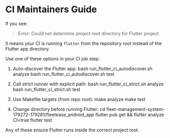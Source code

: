 # CI Maintainers Guide

If you see:
> Error: Could not determine project root directory for Flutter project

It means your CI is running `flutter` from the repository root instead of the Flutter app directory.

Use one of these options in your CI job step:

1) Auto-discover the Flutter app:
   bash run_flutter_ci_autodiscover.sh analyze
   bash run_flutter_ci_autodiscover.sh test

2) Call strict runner with explicit path:
   bash run_flutter_ci_strict.sh analyze
   bash run_flutter_ci_strict.sh test

3) Use Makefile targets (from repo root):
   make analyze
   make test

4) Change directory before running Flutter:
   cd fleet-management-system-179272-179281/fleetease_android_app
   flutter pub get && flutter analyze
   CI=true flutter test

Any of these ensure Flutter runs inside the correct project root.
